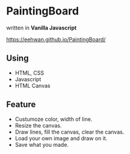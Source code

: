 # PaintingBoard
written in **Vanilla Javascript**
 
https://eehwan.github.io/PaintingBoard/

## Using
- HTML, CSS
- Javascript
- HTML Canvas

## Feature
- Custumoze color, width of line.
- Resize the canvas.
- Draw lines, fill the canvas, clear the canvas.
- Load your own image and draw on it.
- Save what you made.